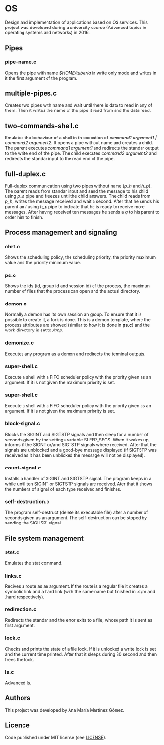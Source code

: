 # OS

Design and implementation of applications based on OS services. This project was developed during a university course (Advanced topics in operating systems and networks) in 2016.
 
 
 
## Pipes


### pipe-name.c

Opens the pipe with name *$HOME/tuberia* in write only mode and writes in it the first argument of the program.


## multiple-pipes.c

Creates two pipes with name and wait until there is data to read in any of them. Then it writes the name of the pipe it read from and the data read.


## two-commands-shell.c


Emulates the behaviour of a shell in th execution of *command1 argument1 | command2 argument2*. It opens a pipe without name and creates a child. The parent executes *command1 argument1* and redirects the standar output to the write end of the pipe. The child executes *command2 argument2* and redirects the standar input to the read end of the pipe.


## full-duplex.c


Full-duplex communication using two pipes without name (*p_h* and *h_p*). The parent reads from standar input and send the message to his child using *p_h* pipe and freezes until the child answers. The child reads from *p_h*, writes the message received and wait a second. After that he sends his parent an *l* using *h_p* pipe to indicate that he is ready to receive more messages. After having received ten messages he sends a *q* to his parent to order him to finish.



## Process management and signaling 


### chrt.c

Shows the scheduling policy, the scheduling priority, the priority maximum value and the priority minimum value.

 
### ps.c

Shows the ids (id, group id and session id) of the process, the maximun number of files that the process can open and the actual directory.


### demon.c

Normally a demon has its own session an group. To ensure that it is possible to create it, a fork is done. This is a demon template, where the process attributes are showed (similar to how it is done in **ps.c**) and the work directory is set to */tmp*.


### demonize.c

Executes any program as a demon and redirects the terminal outputs.


### super-shell.c

Execute a shell with a FIFO scheduler policy with the priority given as an argument. If it is not given the maximum priority is set.


### super-shell.c

Execute a shell with a FIFO scheduler policy with the priority given as an argument. If it is not given the maximum priority is set.


### block-signal.c

Blocks the SIGINT and SIGTSTP signals and then sleep for a number of seconds given by the settings variable SLEEP_SECS. When it wakes up, informs if the SIGNT or/and SIGTSTP signals where received. After that the signals are unblocked and a  good-bye message displayed (if SIGTSTP was received as it has been unblicked the message will not be displayed).


### count-signal.c

Installs a handler of SIGINT and SIGTSTP signal. The program keeps in a while until ten SIGINT or SIGTSTP signals are received. Ater that it shows the numbers of signal of each type received and finishes.


### self-destruction.c

The program self-destruct (delete its executable file) after a number of seconds given as an argument. The self-destruction can be stoped by sending the SIGUSR1 signal.


## File system management 


### stat.c

Emulates the stat command.


### links.c

Recives a route as an argument. If the route is a regular file it creates a symbolic link and a hard link (with the same name but finished in .sym and .hard respectively). 


### redirection.c

Redirects the standar and the error exits to a file, whose path it is sent as first argument.


### lock.c

Checks and prints the state of a file lock. If it is unlocked a write lock is set and the current time printed. After that it sleeps during 30 second and then frees the lock.


### ls.c

Advanced ls.



## Authors

This project was developed by Ana María Martínez Gómez.



## Licence

Code published under MIT license (see [LICENSE](LICENSE)).